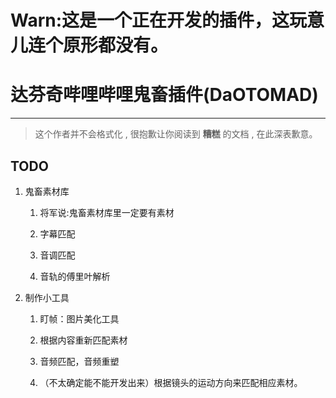 # Warn:这是一个正在开发的插件，这玩意儿连个原形都没有。
# 达芬奇哔哩哔哩鬼畜插件(DaOTOMAD)

----

>  这个作者并不会格式化 , 很抱歉让你阅读到 **糟糕** 的文档 , 在此深表歉意。

## TODO
1. 鬼畜素材库

    1. 将军说:鬼畜素材库里一定要有素材

    2. 字幕匹配

    3. 音调匹配

    3. 音轨的傅里叶解析

2. 制作小工具

    1. 盯帧：图片美化工具

    1. 根据内容重新匹配素材
    
    1. 音频匹配，音频重塑

    1. （不太确定能不能开发出来）根据镜头的运动方向来匹配相应素材。